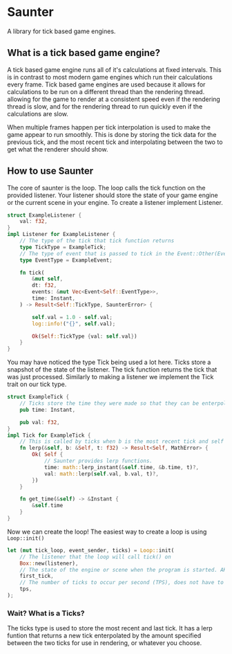# Saunter

A library for tick based game engines.

## What is a tick based game engine?

A tick based game engine runs all of it's calculations at fixed intervals. This is in contrast to most modern game engines which run their calculations every frame. Tick based game engines are used because it allows for calculations to be run on a different thread than the rendering thread. allowing for the game to render at a consistent speed even if the rendering thread is slow, and for the rendering thread to run quickly even if the calculations are slow.

When multiple frames happen per tick interpolation is used to make the game appear to run smoothly. This is done by storing the tick data for the previous tick, and the most recent tick and interpolating between the two to get what the renderer should show.

## How to use Saunter

The core of saunter is the loop. The loop calls the tick function on the provided listener. Your listener should store the state of your game engine or the current scene in your engine. To create a listener implement Listener.

```rust
struct ExampleListener {
    val: f32,
}
impl Listener for ExampleListener {
    // The type of the tick that tick function returns
    type TickType = ExampleTick; 
    // The type of event that is passed to tick in the Event::Other(EventType) variant
    type EventType = ExampleEvent;

    fn tick(
        &mut self,
        dt: f32,
        events: &mut Vec<Event<Self::EventType>>,
        time: Instant,
    ) -> Result<Self::TickType, SaunterError> {

        self.val = 1.0 - self.val;
        log::info!("{}", self.val);

        Ok(Self::TickType {val: self.val})
    }
}
```

You may have noticed the type Tick being used a lot here. Ticks store a snapshot of the state of the listener. The tick function returns the tick that was just processed. Similarly to making a listener we implement the Tick trait on our tick type.

```rust
struct ExampleTick {
    // Ticks store the time they were made so that they can be enterpolated
    pub time: Instant,

    pub val: f32,
}
impl Tick for ExampleTick {
    // This is called by ticks when b is the most recent tick and self is the last to enterpolate between the two
    fn lerp(&self, b: &Self, t: f32) -> Result<Self, MathError> {
        Ok( Self {
            // Saunter provides lerp functions.
            time: math::lerp_instant(&self.time, &b.time, t)?,
            val: math::lerp(self.val, b.val, t)?,
        })
    }

    fn get_time(&self) -> &Instant {
        &self.time
    } 
}
```

Now we can create the loop! The easiest way to create a loop is using `Loop::init()`

```rust
let (mut tick_loop, event_sender, ticks) = Loop::init(
    // The listener that the loop will call tick() on
    Box::new(listener),
    // The state of the engine or scene when the program is started. AKA the first tick
    first_tick, 
    // The number of ticks to occur per second (TPS), does not have to be an integer
    tps,
);
```

### Wait? What is a Ticks?

The ticks type is used to store the most recent and last tick. It has a lerp funtion that returns a new tick enterpolated by the amount specified between the two ticks for use in rendering, or whatever you choose.
